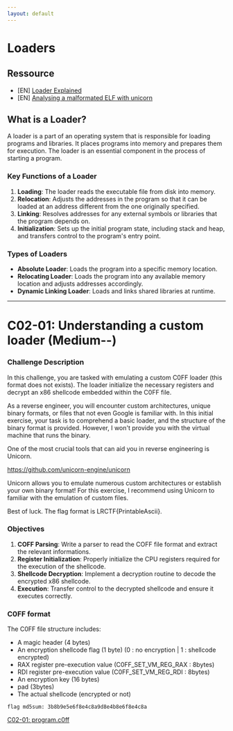 ```yaml
---
layout: default
---
```

# Loaders

## Ressource

- [EN] [Loader Explained](https://www.naukri.com/code360/library/what-is-loader)
- [EN] [Analysing a malformated ELF with unicorn](https://binaryresearch.github.io/2019/09/17/Analyzing-ELF-Binaries-with-Malformed-Headers-Part-1-Emulating-Tiny-Programs.html)

## What is a Loader?

A loader is a part of an operating system that is responsible for loading programs and libraries. It places programs into memory and prepares them for execution. The loader is an essential component in the process of starting a program.

### Key Functions of a Loader

1. **Loading**: The loader reads the executable file from disk into memory.
2. **Relocation**: Adjusts the addresses in the program so that it can be loaded at an address different from the one originally specified.
3. **Linking**: Resolves addresses for any external symbols or libraries that the program depends on.
4. **Initialization**: Sets up the initial program state, including stack and heap, and transfers control to the program's entry point.

### Types of Loaders

- **Absolute Loader**: Loads the program into a specific memory location.
- **Relocating Loader**: Loads the program into any available memory location and adjusts addresses accordingly.
- **Dynamic Linking Loader**: Loads and links shared libraries at runtime.

-----------------------------

# C02-01: Understanding a custom loader (Medium--)

### Challenge Description

In this challenge, you are tasked with emulating a custom C0FF loader (this format does not exists). The loader initialize the necessary registers and decrypt an x86 shellcode embedded within the C0FF file.

As a reverse engineer, you will encounter custom architectures, unique binary formats, or files that not even Google is familiar with. In this initial exercise, your task is to comprehend a basic loader, and the structure of the binary format is provided. However, I won't provide you with the virtual machine that runs the binary.

One of the most crucial tools that can aid you in reverse engineering is Unicorn.

https://github.com/unicorn-engine/unicorn

Unicorn allows you to emulate numerous custom architectures or establish your own binary format!
For this exercise, I recommend using Unicorn to familiar with the emulation of custom files.

Best of luck. The flag format is LRCTF{PrintableAscii}.

### Objectives

1. **COFF Parsing**: Write a parser to read the COFF file format and extract the relevant informations.
2. **Register Initialization**: Properly initialize the CPU registers required for the execution of the shellcode.
3. **Shellcode Decryption**: Implement a decryption routine to decode the encrypted x86 shellcode.
4. **Execution**: Transfer control to the decrypted shellcode and ensure it executes correctly.

### C0FF format

The C0FF file structure includes:
- A magic header (4 bytes)
- An encryption shellcode flag (1 byte) (0 : no encryption | 1 : shellcode encrypted)  
- RAX register pre-execution value (C0FF_SET_VM_REG_RAX : 8bytes)
- RDI register pre-execution value (C0FF_SET_VM_REG_RDI : 8bytes)
- An encryption key (16 bytes)
- pad (3bytes)
- The actual shellcode (encrypted or not)  

`flag md5sum: 3b8b9e5e6f8e4c8a9d8e4b8e6f8e4c8a`

[C02-01: program.c0ff](/assets/module/c02/01/program.c0ff)  

